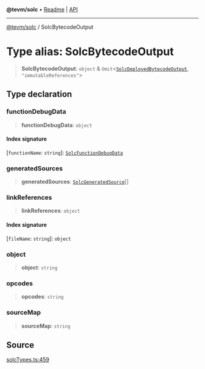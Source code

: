 **@tevm/solc** • [Readme](../README.md) \| [API](../globals.md)

***

[@tevm/solc](../README.md) / SolcBytecodeOutput

# Type alias: SolcBytecodeOutput

> **SolcBytecodeOutput**: `object` & `Omit`\<[`SolcDeployedBytecodeOutput`](SolcDeployedBytecodeOutput.md), `"immutableReferences"`\>

## Type declaration

### functionDebugData

> **functionDebugData**: `object`

#### Index signature

 \[`functionName`: `string`\]: [`SolcFunctionDebugData`](SolcFunctionDebugData.md)

### generatedSources

> **generatedSources**: [`SolcGeneratedSource`](SolcGeneratedSource.md)[]

### linkReferences

> **linkReferences**: `object`

#### Index signature

 \[`fileName`: `string`\]: `object`

### object

> **object**: `string`

### opcodes

> **opcodes**: `string`

### sourceMap

> **sourceMap**: `string`

## Source

[solcTypes.ts:459](https://github.com/evmts/tevm-monorepo/blob/main/bundler-packages/solc/src/solcTypes.ts#L459)
